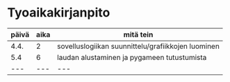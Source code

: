 # Tyoaikakirjanpito

päivä | aika | mitä tein 
--- | --- | --- 
4.4. | 2 | sovelluslogiikan suunnittelu/grafiikkojen luominen
5.4 | 6 | laudan alustaminen ja pygameen tutustumista
--- | --- | --- 
